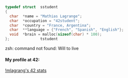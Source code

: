 ```C
typedef struct  sstudent
{
  char  *name = "Mathias Lagrange";
  char  *occupation = "42student";
  char  *country = "France, Argentina";
  char  **language = {"French", "Spanish", "English"};
  void  *brain = malloc(sizeof(char) * 100);
};              tstudent
```

zsh: command not found: Will to live

<h4>My profile at 42:</h4>

[!mlagrang's 42 stats](https://badge42.vercel.app/api/v2/cl2ubq9xc015009l8mjajj101/stats?cursusId=21&coalitionId=16)
